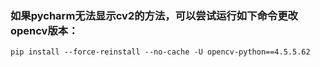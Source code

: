 
### 如果pycharm无法显示cv2的方法，可以尝试运行如下命令更改opencv版本：

```commandline
pip install --force-reinstall --no-cache -U opencv-python==4.5.5.62
```

